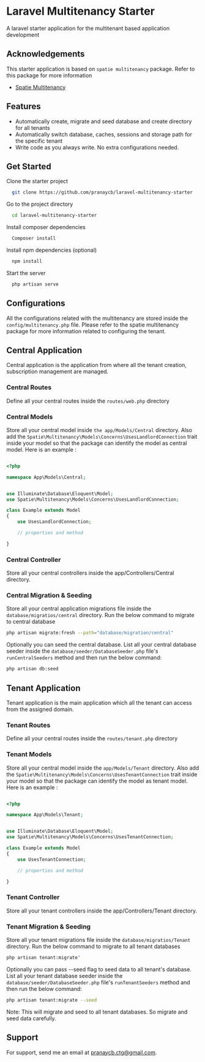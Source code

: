 
# Laravel Multitenancy Starter

A laravel starter application for the multitenant based application development



## Acknowledgements

This starter application is based on `spatie multitenancy` package. Refer to this package for more information

 - [Spatie Multitenancy](https://spatie.be/docs/laravel-multitenancy/v4/introduction)

## Features

- Automatically create, migrate and seed database and create directory for all tenants
- Automatically switch database, caches, sessions and storage path for the specific tenant
- Write code as you always write. No extra configurations needed.


## Get Started

Clone the starter project

```bash
  git clone https://github.com/pranaycb/laravel-multitenancy-starter
```

Go to the project directory

```bash
  cd laravel-multitenancy-starter
```

Install composer dependencies

```bash
  Composer install
```

Install npm dependencies (optional)

```bash
  npm install
```

Start the server

```bash
  php artisan serve
```


## Configurations

All the configurations related with the multitenancy are stored inside the `config/multitenancy.php` file. Please refer to the spatie multitenancy package for more information related to configuring the tenant.
## Central Application

Central application is the application from where all the tenant creation, subscription management are managed.

### Central Routes

Define all your central routes inside the `routes/web.php` directory 

### Central Models

Store all your central model inside `the app/Models/Central` directory. Also add the `Spatie\Multitenancy\Models\Concerns\UsesLandlordConnection` trait inside your model so that the package can identify the model as central model. Here is an example : 

```php

<?php

namespace App\Models\Central;


use Illuminate\Database\Eloquent\Model;
use Spatie\Multitenancy\Models\Concerns\UsesLandlordConnection;

class Example extends Model
{
    use UsesLandlordConnection;

    // properties and method

}

```

### Central Controller

Store all your central controllers inside the app/Controllers/Central directory.

### Central Migration & Seeding

Store all your central application migrations file inside the `database/migratios/central` directory. Run the below command to migrate to central database
```bash
php artisan migrate:fresh --path="database/migration/central" 
```

Optionally you can seed the central database. List all your central database seeder inside the `database/seeder/DatabaseSeeder.php` file's `runCentralSeeders` method and then run the below command:
```bash
php artisan db:seed
```



## Tenant Application

Tenant application is the main application which all the tenant can access from the assigned domain.

### Tenant Routes

Define all your central routes inside the `routes/tenant.php` directory 

### Tenant Models

Store all your central model inside the `app/Models/Tenant` directory. Also add the `Spatie\Multitenancy\Models\Concerns\UsesTenantConnection` trait inside your model so that the package can identify the model as tenant model. Here is an example : 

```php

<?php

namespace App\Models\Tenant;


use Illuminate\Database\Eloquent\Model;
use Spatie\Multitenancy\Models\Concerns\UsesTenantConnection;

class Example extends Model
{
    use UsesTenantConnection;

    // properties and method

}

```

### Tenant Controller

Store all your tenant controllers inside the app/Controllers/Tenant directory.

### Tenant Migration & Seeding

Store all your tenant migrations file inside the `database/migratios/Tenant` directory. Run the below command to migrate to all tenant databases
```bash
php artisan tenant:migrate" 
```

Optionally you can pass --seed flag to seed data to all tenant's database. List all your tenant database seeder inside the `database/seeder/DatabaseSeeder.php` file's `runTenantSeeders` method and then run the below command:
```bash
php artisan tenant:migrate --seed
```

Note: This will migrate and seed to all tenant databases. So migrate and seed data carefully.



## Support

For support, send me an email at pranaycb.ctg@gmail.com.

